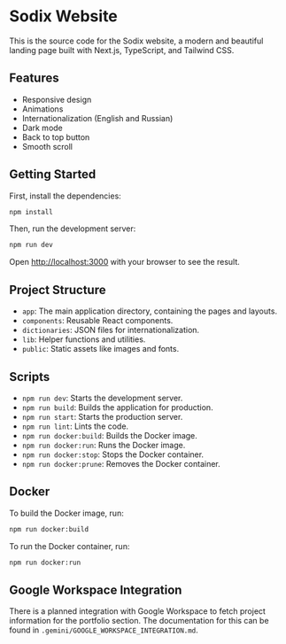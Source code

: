 # Sodix Website

This is the source code for the Sodix website, a modern and beautiful landing page built with Next.js, TypeScript, and Tailwind CSS.

## Features

- Responsive design
- Animations
- Internationalization (English and Russian)
- Dark mode
- Back to top button
- Smooth scroll

## Getting Started

First, install the dependencies:

```bash
npm install
```

Then, run the development server:

```bash
npm run dev
```

Open [http://localhost:3000](http://localhost:3000) with your browser to see the result.

## Project Structure

-   `app`: The main application directory, containing the pages and layouts.
-   `components`: Reusable React components.
-   `dictionaries`: JSON files for internationalization.
-   `lib`: Helper functions and utilities.
-   `public`: Static assets like images and fonts.

## Scripts

-   `npm run dev`: Starts the development server.
-   `npm run build`: Builds the application for production.
-   `npm run start`: Starts the production server.
-   `npm run lint`: Lints the code.
-   `npm run docker:build`: Builds the Docker image.
-   `npm run docker:run`: Runs the Docker image.
-   `npm run docker:stop`: Stops the Docker container.
-   `npm run docker:prune`: Removes the Docker container.

## Docker

To build the Docker image, run:

```bash
npm run docker:build
```

To run the Docker container, run:

```bash
npm run docker:run
```

## Google Workspace Integration

There is a planned integration with Google Workspace to fetch project information for the portfolio section. The documentation for this can be found in `.gemini/GOOGLE_WORKSPACE_INTEGRATION.md`.